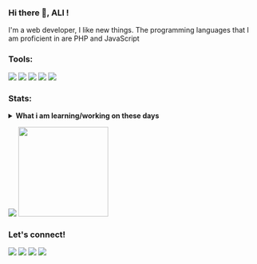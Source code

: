 ### Hi there 👋, ALI !
I'm a web developer, I like new things. The programming languages that I am proficient in are PHP and JavaScript

### Tools:
<p>
    <img src="https://img.shields.io/badge/OS-MacOS-blue?&logo=apple" />
    <img src="https://img.shields.io/badge/Code-Swift-blue?&logo=swift" />
    <img src="https://img.shields.io/badge/IDE-Xcode-blue?&logo=xcode" />
    <img src="https://img.shields.io/badge/Text%20Editor-Visual%20Studio%20Code-blue?&logo=visual%20studio%20code&logoColor=blue" />
    <img src="https://gpvc.arturio.dev/bagusfe" />
</p>

### Stats:
<details>
 <summary><strong>What i am learning/working on these days</strong></summary>
    - 🔭 I’m currently working on RPA </br>
    - 🌱 I’m currently learning PHP, Javascript </br>
    - 👯 I’m looking to collaborate on Automation Project, Web app, Mobile Apps. </br>
    - 🤔 I’m looking for help with master of programming. hehe </br>
    - 💬 Ask me about anything.</br>
    - 📫 How to reach me: <a href="mailto:alihore042@gmail.com">Email me!</a>  </br>
    - 😄 Pronouns: He/Him </br>
    - ⚡ Fun fact: ... </br>
</details>
<p>
    <img src="https://github-readme-stats.vercel.app/api?username=allii98&hide=contribs,prs&show_icons=true&hide_border=true&title_color=000" />
    <img src="https://github-readme-stats.vercel.app/api/top-langs/?username=allii98&layout=compact" height=180 />
</p>


### Let's connect!
<p>
    <a href="https://allii98.github.io/" target="blank"><img src="https://img.shields.io/badge/Website-https://bagusfe.com-green?" /></a>
    <a href="https://www.linkedin.com/in/ali-731129173" target="blank"><img src="https://img.shields.io/badge/Bagus_Frayoga-30302f?style=flat&logo=linkedin" /></a>
    <a href="https://twitter.com/Alii_all98" target="blank"><img src="https://img.shields.io/badge/@Alii_all98?style=flat&logo=twitter" /></a>
    <a href="https://www.paypal.com/paypalme/allii1998" target="blank"><img src="https://ionicabizau.github.io/badges/paypal.svg" /></a>
</p>
